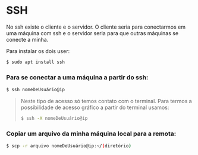 # SSH

No ssh existe o cliente e o servidor. O cliente seria para conectarmos em uma máquina com ssh e o servidor seria para que outras máquinas se conecte a minha.

Para instalar os dois user:

```bash
$ sudo apt install ssh
```

### Para se conectar a uma máquina a partir do ssh:

```bash
$ ssh nomeDeUsuário@ip
```

> Neste tipo de acesso só temos contato com o terminal. Para termos a possibilidade de acesso gráfico a partir do terminal usamos: 
> 
> ```bash
> $ ssh -X nomeDeUsuário@ip
> ```

### Copiar um arquivo da minha máquina local para a remota:

```bash
$ scp -r arquivo nomeDeUsuário@ip:~/(diretório)
```
